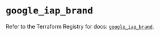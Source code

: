 # `google_iap_brand`

Refer to the Terraform Registry for docs: [`google_iap_brand`](https://registry.terraform.io/providers/hashicorp/google-beta/6.11.1/docs/resources/google_iap_brand).
